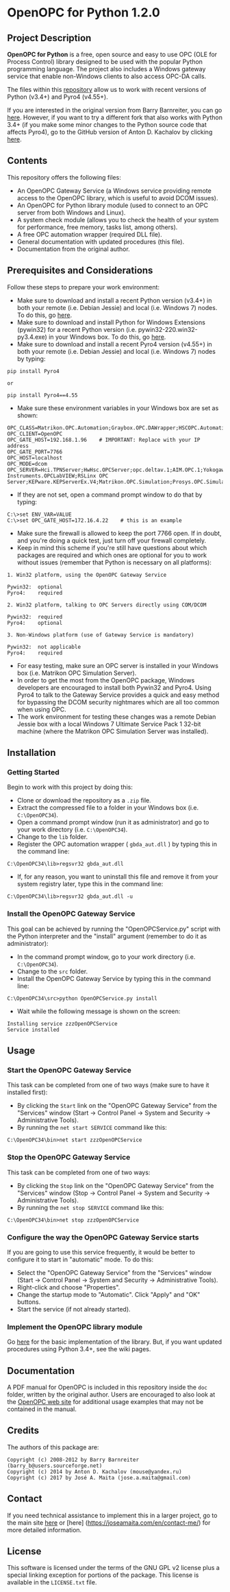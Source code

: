 # OpenOPC for Python 1.2.0


## Project Description

**OpenOPC for Python** is a free, open source and easy to use OPC (OLE 
for Process Control) library designed to be used with the popular Python 
programming language. The project also includes a Windows gateway 
service that enable non-Windows clients to also access OPC-DA calls.

The files within this 
[repository](https://github.com/joseamaita/openopc120) allow us to work 
with recent versions of Python (v3.4+) and Pyro4 (v4.55+).

If you are interested in the original version from Barry Barnreiter, you 
can go [here](http://openopc.sourceforge.net/). However, if you want to 
try a different fork that also works with Python 3.4+ (if you make some 
minor changes to the Python source code that affects Pyro4), go to the 
GitHub version of Anton D. Kachalov by clicking 
[here](https://github.com/ya-mouse/openopc).


## Contents

This repository offers the following files:

* An OpenOPC Gateway Service (a Windows service providing remote access 
to the OpenOPC library, which is useful to avoid DCOM issues).
* An OpenOPC for Python library module (used to connect to an OPC server 
from both Windows and Linux).
* A system check module (allows you to check the health of your system 
for performance, free memory, tasks list, among others).
* A free OPC automation wrapper (required DLL file).
* General documentation with updated procedures (this file).
* Documentation from the original author.


## Prerequisites and Considerations

Follow these steps to prepare your work environment:

* Make sure to download and install a recent Python version (v3.4+) in 
both your remote (i.e. Debian Jessie) and local (i.e. Windows 7) nodes. 
To do this, go [here](https://www.python.org/downloads/).
* Make sure to download and install Python for Windows Extensions 
(pywin32) for a recent Python version (i.e. pywin32-220.win32-py3.4.exe) 
in your Windows box. To do this, 
go [here](https://sourceforge.net/projects/pywin32/files/pywin32/).
* Make sure to download and install a recent Pyro4 version (v4.55+) in 
both your remote (i.e. Debian Jessie) and local (i.e. Windows 7) nodes 
by typing:

```
pip install Pyro4 

or

pip install Pyro4==4.55
```

* Make sure these environment variables in your Windows box are set as 
shown:

```
OPC_CLASS=Matrikon.OPC.Automation;Graybox.OPC.DAWrapper;HSCOPC.Automation;RSI.OPCAutomation;OPC.Automation
OPC_CLIENT=OpenOPC
OPC_GATE_HOST=192.168.1.96    # IMPORTANT: Replace with your IP address
OPC_GATE_PORT=7766
OPC_HOST=localhost
OPC_MODE=dcom
OPC_SERVER=Hci.TPNServer;HwHsc.OPCServer;opc.deltav.1;AIM.OPC.1;Yokogawa.ExaopcDAEXQ.1;OSI.DA.1;OPC.PHDServerDA.1;Aspen.Infoplus21_DA.1;National Instruments.OPCLabVIEW;RSLinx OPC Server;KEPware.KEPServerEx.V4;Matrikon.OPC.Simulation;Prosys.OPC.Simulation
```

* If they are not set, open a command prompt window to do that by 
typing:

```
C:\>set ENV_VAR=VALUE
C:\>set OPC_GATE_HOST=172.16.4.22    # this is an example
```

* Make sure the firewall is allowed to keep the port 7766 open. If in 
doubt, and you're doing a quick test, just turn off your firewall 
completely.
* Keep in mind this scheme if you're still have questions about which 
packages are required and which ones are optional for you to work 
without issues (remember that Python is necessary on all platforms):

```
1. Win32 platform, using the OpenOPC Gateway Service

Pywin32:  optional
Pyro4:    required

2. Win32 platform, talking to OPC Servers directly using COM/DCOM

Pywin32:  required
Pyro4:    optional

3. Non-Windows platform (use of Gateway Service is mandatory)

Pywin32:  not applicable
Pyro4:    required
```

* For easy testing, make sure an OPC server is installed in your Windows 
box (i.e. Matrikon OPC Simulation Server).
* In order to get the most from the OpenOPC package, Windows developers 
are encouraged to install both Pywin32 and Pyro4. Using Pyro4 to talk to 
the Gateway Service provides a quick and easy method for bypassing the 
DCOM security nightmares which are all too common when using OPC.
* The work environment for testing these changes was a remote Debian 
Jessie box with a local Windows 7 Ultimate Service Pack 1 32-bit machine 
(where the Matrikon OPC Simulation Server was installed).


## Installation

### Getting Started

Begin to work with this project by doing this:

* Clone or download the repository as a `.zip` file.
* Extract the compressed file to a folder in your Windows box 
(i.e. `C:\OpenOPC34`).
* Open a command prompt window (run it as administrator) and go to your 
work directory (i.e. `C:\OpenOPC34`).
* Change to the `lib` folder.
* Register the OPC automation wrapper ( `gbda_aut.dll` ) by typing this 
in the command line:

```
C:\OpenOPC34\lib>regsvr32 gbda_aut.dll
```

* If, for any reason, you want to uninstall this file and remove it from 
your system registry later, type this in the command line:

```
C:\OpenOPC34\lib>regsvr32 gbda_aut.dll -u
```

### Install the OpenOPC Gateway Service

This goal can be achieved by running the "OpenOPCService.py" script with 
the Python interpreter and the "install" argument (remember to do it as 
administrator):

* In the command prompt window, go to your work directory 
(i.e. `C:\OpenOPC34`).
* Change to the `src` folder.
* Install the OpenOPC Gateway Service by typing this in the command 
line:

```
C:\OpenOPC34\src>python OpenOPCService.py install
```

* Wait while the following message is shown on the screen:

```
Installing service zzzOpenOPCService
Service installed
```


## Usage

### Start the OpenOPC Gateway Service

This task can be completed from one of two ways (make sure to have it 
installed first):

* By clicking the `Start` link on the "OpenOPC Gateway Service" from the 
"Services" window (Start -> Control Panel -> System and Security -> 
Administrative Tools).
* By running the `net start SERVICE` command like this:

```
C:\OpenOPC34\bin>net start zzzOpenOPCService
```

### Stop the OpenOPC Gateway Service

This task can be completed from one of two ways:

* By clicking the `Stop` link on the "OpenOPC Gateway Service" from the 
"Services" window (Stop -> Control Panel -> System and Security -> 
Administrative Tools).
* By running the `net stop SERVICE` command like this:

```
C:\OpenOPC34\bin>net stop zzzOpenOPCService
```

### Configure the way the OpenOPC Gateway Service starts

If you are going to use this service frequently, it would be better to 
configure it to start in "automatic" mode. To do this:

* Select the "OpenOPC Gateway Service" from the "Services" window 
(Start -> Control Panel -> System and Security -> Administrative Tools).
* Right-click and choose "Properties".
* Change the startup mode to "Automatic". Click "Apply" and "OK" 
buttons.
* Start the service (if not already started).

### Implement the OpenOPC library module

Go [here](http://openopc.sourceforge.net/) for the basic implementation 
of the library. But, if you want updated procedures using Python 3.4+, 
see the wiki pages.


## Documentation

A PDF manual for OpenOPC is included in this repository inside the `doc` 
folder, written by the original author. Users are encouraged to also 
look at the [OpenOPC web site](http://openopc.sourceforge.net/) for 
additional usage examples that may not be contained in the manual.


## Credits

The authors of this package are:


```
Copyright (c) 2008-2012 by Barry Barnreiter (barry_b@users.sourceforge.net)
Copyright (c) 2014 by Anton D. Kachalov (mouse@yandex.ru)
Copyright (c) 2017 by José A. Maita (jose.a.maita@gmail.com)

```


## Contact

If you need technical assistance to implement this in a larger project, go 
to the main site [here](https://joseamaita.com/en/) or 
[here] (https://joseamaita.com/en/contact-me/) for more detailed information.


## License

This software is licensed under the terms of the GNU GPL v2 license plus 
a special linking exception for portions of the package. This license is 
available in the `LICENSE.txt` file.
